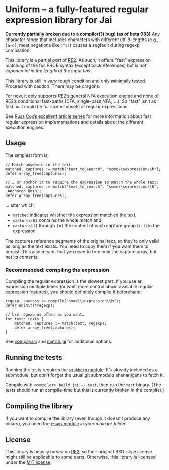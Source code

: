 # Uniform – a fully-featured regular expression library for Jai

**Currently partially broken due to a compiler(?) bug! (as of beta 033)**
Any character range that includes characters with different utf-8 lengths
 (e.g.,`[a-ö]`, most negations like `[^a]`) causes a segfault during regexp compilation.

This library is a partial port of [RE2](https://github.com/google/re2).
As such, it offers "fast" expression matching of the full PRCE syntax (except backreferences)
but is _not exponential in the length of the input text_.

This library is still in _very_ rough condition and only minimally tested.
Proceed with caution. There may be dragons.

For now, it only supports RE2’s general NFA execution engine and
none of RE2’s conditional fast-paths (DFA, single-pass NFA, …).
So "fast" isn’t as fast as it could be for some subsets of regular expressions.

See [Russ Cox’s excellent article series](https://swtch.com/~rsc/regexp/) for more information about fast regular expression implementations and details about the different execution engines.

## Usage 

The simplest form is:

```Jai
// Match anywhere in the text:
matched, captures := match("text_to_search", "some\\sexpression\\b");
defer array_free(captures);

// … or anchor it to require the expression to match the whole text:
matched, captures := match("text_to_search", "some\\sexpression\\b", .Anchored_Both);
defer array_free(captures);
```

… after which:

* `matched` indicates whether the expression matched the text,
* `captures[0]` contains the whole match and
* `captures[1]` through `[n]` the content of each capture group (`(…)`) in the expression.

The captures reference segments of the original text, so they’re only valid as long as
the text exists. You need to copy them if you want them to persist.
This also means that you need to free only the capture array, but not its contents.

### Recommended: compiling the expression
Compiling the regular expression is the slowest part.
If you use an expression multiple times (or want more control about available regular expression features),
you should definitely compile it beforehand:

```Jai
regexp, success := compile("some\\sexpression\\b");
defer uninit(*regexp);

// Use regexp as often as you want…
for text: texts {
	matched, captures := match(text, regexp);
	defer array_free(captures);
}
```

See [compile.jai](./compile.jai) and [match.jai](./match.jai) for additional options.

## Running the tests

Running the tests requires the [`stubborn` module](https://github.com/rluba/stubborn).
It’s already included as a submodule, but don’t forget the usual git submodule shenanigans to fetch it.

Compile with `<compiler> build.jai -- test`, then run the `test` binary.
(The tests should run at compile-time but this is currently broken in the compiler.)

## Compiling the library

If you want to compile the library (even though it doesn’t produce any binary),
you need the [`ctags` module](https://github.com/rluba/jai-ctags) _in your main jai folder_.

## License

This library is heavily based on [RE2](https://github.com/google/re2), so their original BSD-style license might still be applicable to some parts.
Otherwise, this library is licensed under the [MIT license](./LICENSE).

